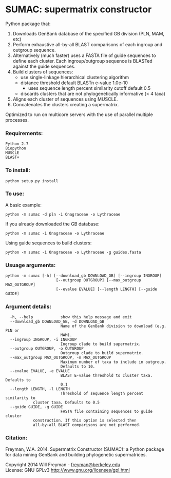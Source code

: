 
# SUMAC: supermatrix constructor


Python package that:   

1. Downloads GenBank database of the specified GB division (PLN, MAM, etc)  
2. Perform exhaustive all-by-all BLAST comparisons of each ingroup and outgroup sequence.  
3. Alternatively (much faster) uses a FASTA file of guide sequences to define each cluster. 
Each ingroup/outgroup sequence is BLASTed against the guide sequences.  
4. Build clusters of sequences:  
    - use single-linkage hierarchical clustering algorithm  
    - distance threshold default BLASTn e-value 1.0e-10  
        - uses sequence length percent similarity cutoff default 0.5  
    - discards clusters that are not phylogenetically informative (< 4 taxa)  
5. Aligns each cluster of sequences using MUSCLE.  
6. Concatenates the clusters creating a supermatrix.  

Optimized to run on multicore servers with the use of parallel multiple processes.

### Requirements:

    Python 2.7
    Biopython
    MUSCLE
    BLAST+

### To install: 

    python setup.py install

### To use:

A basic example:

    python -m sumac -d pln -i Onagraceae -o Lythraceae

If you already downloaded the GB database:

    python -m sumac -i Onagraceae -o Lythraceae

Using guide sequences to build clusters:

    python -m sumac -i Onagraceae -o Lythraceae -g guides.fasta

### Usuage arguments:

    python -m sumac [-h] [--download_gb DOWNLOAD_GB] [--ingroup INGROUP]
                          [--outgroup OUTGROUP] [--max_outgroup MAX_OUTGROUP]
                          [--evalue EVALUE] [--length LENGTH] [--guide GUIDE]

### Argument details:

      -h, --help            show this help message and exit
      --download_gb DOWNLOAD_GB, -d DOWNLOAD_GB
                            Name of the GenBank division to download (e.g. PLN or
                            MAM).
      --ingroup INGROUP, -i INGROUP
                            Ingroup clade to build supermatrix.
      --outgroup OUTGROUP, -o OUTGROUP
                            Outgroup clade to build supermatrix.
      --max_outgroup MAX_OUTGROUP, -m MAX_OUTGROUP
                            Maximum number of taxa to include in outgroup.
                            Defaults to 10.
      --evalue EVALUE, -e EVALUE
                            BLAST E-value threshold to cluster taxa. Defaults to
                            0.1
      --length LENGTH, -l LENGTH
                            Threshold of sequence length percent similarity to
                cluster taxa. Defaults to 0.5
      --guide GUIDE, -g GUIDE
                            FASTA file containing sequences to guide cluster
                construction. If this option is selected then
                all-by-all BLAST comparisons are not performed.

### Citation:
Freyman, W.A. 2014. Supermatrix Constructor (SUMAC): a Python package for data mining GenBank and building phylogenetic supermatrices.


Copyright 2014 Will Freyman - freyman@berkeley.edu  
License: GNU GPLv3 http://www.gnu.org/licenses/gpl.html
